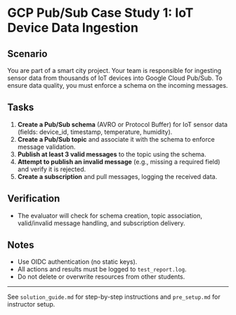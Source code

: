 # GCP Pub/Sub Case Study 1: IoT Device Data Ingestion

## Scenario
You are part of a smart city project. Your team is responsible for ingesting sensor data from thousands of IoT devices into Google Cloud Pub/Sub. To ensure data quality, you must enforce a schema on the incoming messages.

## Tasks
1. **Create a Pub/Sub schema** (AVRO or Protocol Buffer) for IoT sensor data (fields: device_id, timestamp, temperature, humidity).
2. **Create a Pub/Sub topic** and associate it with the schema to enforce message validation.
3. **Publish at least 3 valid messages** to the topic using the schema.
4. **Attempt to publish an invalid message** (e.g., missing a required field) and verify it is rejected.
5. **Create a subscription** and pull messages, logging the received data.

## Verification
- The evaluator will check for schema creation, topic association, valid/invalid message handling, and subscription delivery.

## Notes
- Use OIDC authentication (no static keys).
- All actions and results must be logged to `test_report.log`.
- Do not delete or overwrite resources from other students.

---
See `solution_guide.md` for step-by-step instructions and `pre_setup.md` for instructor setup.
